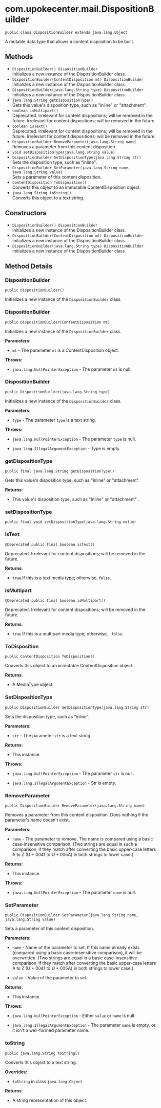 # com.upokecenter.mail.DispositionBuilder

    public class DispositionBuilder extends java.lang.Object

A mutable data type that allows a content disposition to be built.

## Methods

* `DispositionBuilder() DispositionBuilder`<br>
 Initializes a new instance of the DispositionBuilder class.
* `DispositionBuilder​(ContentDisposition mt) DispositionBuilder`<br>
 Initializes a new instance of the DispositionBuilder class.
* `DispositionBuilder​(java.lang.String type) DispositionBuilder`<br>
 Initializes a new instance of the DispositionBuilder class.
* `java.lang.String getDispositionType()`<br>
 Gets this value's disposition type, such as "inline" or "attachment".
* `boolean isMultipart()`<br>
 Deprecated.
Irrelevant for content dispositions; will be removed in the future.
 Irrelevant for content dispositions; will be removed in the future.
* `boolean isText()`<br>
 Deprecated.
Irrelevant for content dispositions; will be removed in the future.
 Irrelevant for content dispositions; will be removed in the future.
* `DispositionBuilder RemoveParameter​(java.lang.String name)`<br>
 Removes a parameter from this content disposition.
* `void setDispositionType​(java.lang.String value)`<br>
* `DispositionBuilder SetDispositionType​(java.lang.String str)`<br>
 Sets the disposition type, such as "inline".
* `DispositionBuilder SetParameter​(java.lang.String name,
            java.lang.String value)`<br>
 Sets a parameter of this content disposition.
* `ContentDisposition ToDisposition()`<br>
 Converts this object to an immutable ContentDisposition object.
* `java.lang.String toString()`<br>
 Converts this object to a text string.

## Constructors

* `DispositionBuilder() DispositionBuilder`<br>
 Initializes a new instance of the DispositionBuilder class.
* `DispositionBuilder​(ContentDisposition mt) DispositionBuilder`<br>
 Initializes a new instance of the DispositionBuilder class.
* `DispositionBuilder​(java.lang.String type) DispositionBuilder`<br>
 Initializes a new instance of the DispositionBuilder class.

## Method Details

### DispositionBuilder
    public DispositionBuilder()
Initializes a new instance of the <code>DispositionBuilder</code> class.
### DispositionBuilder
    public DispositionBuilder​(ContentDisposition mt)
Initializes a new instance of the <code>DispositionBuilder</code> class.

**Parameters:**

* <code>mt</code> - The parameter <code>mt</code> is a ContentDisposition object.

**Throws:**

* <code>java.lang.NullPointerException</code> - The parameter <code>mt</code> is null.

### DispositionBuilder
    public DispositionBuilder​(java.lang.String type)
Initializes a new instance of the <code>DispositionBuilder</code> class.

**Parameters:**

* <code>type</code> - The parameter <code>type</code> is a text string.

**Throws:**

* <code>java.lang.NullPointerException</code> - The parameter <code>type</code> is null.

* <code>java.lang.IllegalArgumentException</code> - Type is empty.

### getDispositionType
    public final java.lang.String getDispositionType()
Gets this value's disposition type, such as "inline" or "attachment".

**Returns:**

* This value's disposition type, such as "inline" or "attachment" .

### setDispositionType
    public final void setDispositionType​(java.lang.String value)
### isText
    @Deprecated public final boolean isText()
Deprecated.
Irrelevant for content dispositions; will be removed in the future.

**Returns:**

* <code>true</code> If this is a text media type; otherwise, <code>false</code>.

### isMultipart
    @Deprecated public final boolean isMultipart()
Deprecated.
Irrelevant for content dispositions; will be removed in the future.

**Returns:**

* <code>true</code> If this is a multipart media type; otherwise, <code>
 false</code>.

### ToDisposition
    public ContentDisposition ToDisposition()
Converts this object to an immutable ContentDisposition object.

**Returns:**

* A MediaType object.

### SetDispositionType
    public DispositionBuilder SetDispositionType​(java.lang.String str)
Sets the disposition type, such as "inline".

**Parameters:**

* <code>str</code> - The parameter <code>str</code> is a text string.

**Returns:**

* This instance.

**Throws:**

* <code>java.lang.NullPointerException</code> - The parameter <code>str</code> is null.

* <code>java.lang.IllegalArgumentException</code> - Str is empty.

### RemoveParameter
    public DispositionBuilder RemoveParameter​(java.lang.String name)
Removes a parameter from this content disposition. Does nothing if the
 parameter's name doesn't exist.

**Parameters:**

* <code>name</code> - The parameter to remove. The name is compared using a basic
 case-insensitive comparison. (Two strings are equal in such a
 comparison, if they match after converting the basic upper-case
 letters A to Z (U + 0041 to U + 005A) in both strings to lower case.).

**Returns:**

* This instance.

**Throws:**

* <code>java.lang.NullPointerException</code> - The parameter <code>name</code> is null.

### SetParameter
    public DispositionBuilder SetParameter​(java.lang.String name, java.lang.String value)
Sets a parameter of this content disposition.

**Parameters:**

* <code>name</code> - Name of the parameter to set. If this name already exists
 (compared using a basic case-insensitive comparison), it will be
 overwritten. (Two strings are equal in a basic case-insensitive
 comparison, if they match after converting the basic upper-case
 letters A to Z (U + 0041 to U + 005A) in both strings to lower case.).

* <code>value</code> - Value of the parameter to set.

**Returns:**

* This instance.

**Throws:**

* <code>java.lang.NullPointerException</code> - Either <code>value</code> or <code>name</code> is
 null.

* <code>java.lang.IllegalArgumentException</code> - The parameter <code>name</code> is empty, or it
 isn't a well-formed parameter name.

### toString
    public java.lang.String toString()
Converts this object to a text string.

**Overrides:**

* <code>toString</code> in class <code>java.lang.Object</code>

**Returns:**

* A string representation of this object.
